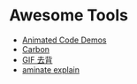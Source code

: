 # Awesome Tools

- [Animated Code Demos](https://asciinema.org/)
- [Carbon](https://carbon.now.sh/?bg=rgba(171,%20184,%20195,%201)&t=seti&wt=none&l=auto&ds=true&dsyoff=20px&dsblur=68px&wc=true&wa=true&pv=48px&ph=32px&ln=false&fm=Hack&fs=14px&si=false&es=2x&wm=false)
- [GIF 去背](https://www.techbang.com/posts/79233-how-do-i-go-back-and-turn-it-into-a-gif-chart-for-a-movie?fbclid=IwAR225lDpy6BoocpHSFTM9qe4XHLHjwYBPGeA59FboFeajg-uy7mbNT_vNtM)
- [aminate explain](https://www.powtoon.com/)
